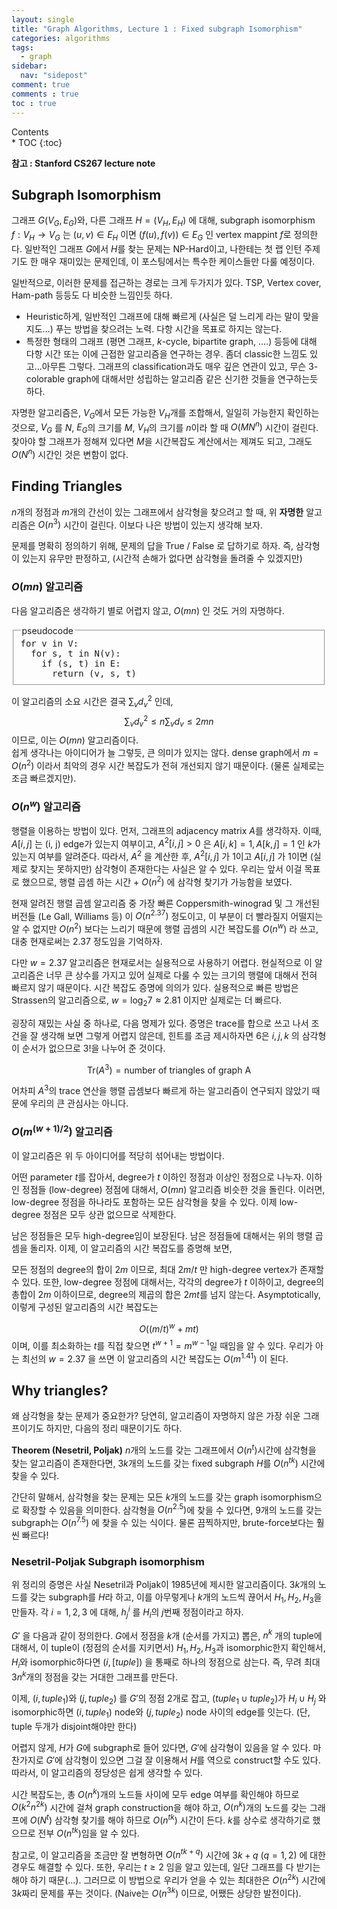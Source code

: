 ```yaml
---
layout: single
title: "Graph Algorithms, Lecture 1 : Fixed subgraph Isomorphism"
categories: algorithms
tags:
  - graph
sidebar:
  nav: "sidepost"
comment: true
comments : true
toc : true
---
```

<div id="toc">
Contents
</div>
* TOC
{:toc}

**참고 : Stanford CS267 lecture note**
## Subgraph Isomorphism
그래프 $G(V_G, E_G)$와, 다른 그래프 $H = (V_H, E_H)$ 에 대해, subgraph isomorphism $f : V_H \to V_G$ 는 $(u, v) \in E_H$ 이면 $(f(u), f(v)) \in E_G$ 인 vertex mappint $f$로 정의한다. 일반적인 그래프 $G$에서 $H$를 찾는 문제는 NP-Hard이고, 나한테는 첫 랩 인턴 주제기도 한 매우 재미있는 문제인데, 이 포스팅에서는 특수한 케이스들만 다룰 예정이다.

일반적으로, 이러한 문제를 접근하는 경로는 크게 두가지가 있다. TSP, Vertex cover, Ham-path 등등도 다 비슷한 느낌인듯 하다. 
- Heuristic하게, 일반적인 그래프에 대해 빠르게 (사실은 덜 느리게 라는 말이 맞을 지도...) 푸는 방법을 찾으려는 노력. 다항 시간을 목표로 하지는 않는다.
- 특정한 형태의 그래프 (평면 그래프, $k$-cycle, bipartite graph, ....) 등등에 대해 다항 시간 또는 이에 근접한 알고리즘을 연구하는 경우. 좀더 classic한 느낌도 있고...아무튼 그렇다. 그래프의 classification과도 매우 깊은 연관이 있고, 무슨 3-colorable graph에 대해서만 성립하는 알고리즘 같은 신기한 것들을 연구하는듯 하다.

자명한 알고리즘은, $V_G$에서 모든 가능한 $V_H$개를 조합해서, 일일히 가능한지 확인하는 것으로, $V_G$ 를 $N$, $E_G$의 크기를 $M$, $V_H$의 크기를 $n$이라 할 때 $O(MN^n)$ 시간이 걸린다. 찾아야 할 그래프가 정해져 있다면 $M$을 시간복잡도 계산에서는 제껴도 되고, 그래도 $O(N^n)$ 시간인 것은 변함이 없다.

## Finding Triangles
$n$개의 정점과 $m$개의 간선이 있는 그래프에서 삼각형을 찾으려고 할 때, 위 **자명한** 알고리즘은 $O(n^3)$ 시간이 걸린다. 이보다 나은 방법이 있는지 생각해 보자.

문제를 명확히 정의하기 위해, 문제의 답을 True / False 로 답하기로 하자. 즉, 삼각형이 있는지 유무만 판정하고, (시간적 손해가 없다면 삼각형을 돌려줄 수 있겠지만)
### $O(mn)$ 알고리즘 
다음 알고리즘은 생각하기 별로 어렵지 않고, $O(mn)$ 인 것도 거의 자명하다.



<fieldset>

<legend>
pseudocode
</legend>

<pre class="pseudocode" style="margin:0">
for v in V: 
  for s, t in N(v):
    if (s, t) in E:
      return (v, s, t)
</pre>
</fieldset>

이 알고리즘의 소요 시간은 결국 $\sum_v d_v^2$ 인데, 
$$\sum_v d_v^2 \leq n \sum_v d_v \leq 2mn$$
이므로, 이는 $O(mn)$ 알고리즘이다.  
쉽게 생각나는 아이디어가 늘 그렇듯, 큰 의미가 있지는 않다. dense graph에서 $m = O(n^2)$ 이라서 최악의 경우 시간 복잡도가 전혀 개선되지 않기 때문이다. (물론 실제로는 조금 빠르겠지만).

### $O(n^w)$ 알고리즘 
행렬을 이용하는 방법이 있다. 먼저, 그래프의 adjacency matrix $A$를 생각하자. 이때, $A[i, j]$ 는 (i, j) edge가 있는지 여부이고, $A^2[i, j] > 0$ 은 $A[i, k] = 1, A[k, j] = 1$ 인 $k$가 있는지 여부를 알려준다. 따라서, $A^2$ 을 계산한 후, $A^2[i, j]$ 가 1이고 $A[i, j]$ 가 1이면 (실제로 찾지는 못하지만) 삼각형이 존재한다는 사실은 알 수 있다. 우리는 앞서 이걸 목표로 했으므로, 행렬 곱셈 하는 시간 + $O(n^2)$ 에 삼각형 찾기가 가능함을 보였다. 

현재 알려진 행렬 곱셈 알고리즘 중 가장 빠른 Coppersmith-winograd 및 그 개선된 버전들 (Le Gall, Williams 등) 이 $O(n^{2.37})$ 정도이고, 이 부분이 더 빨라질지 어떨지는 알 수 없지만 $O(n^2)$ 보다는 느리기 때문에 행렬 곱셈의 시간 복잡도를 $O(n^w)$ 라 쓰고, 대충 현재로써는 2.37 정도임을 기억하자.  

다만 $w = 2.37$ 알고리즘은 현재로서는 실용적으로 사용하기 어렵다. 현실적으로 이 알고리즘은 너무 큰 상수를 가지고 있어 실제로 다룰 수 있는 크기의 행렬에 대해서 전혀 빠르지 않기 때문이다. 시간 복잡도 증명에 의의가 있다. 실용적으로 빠른 방법은 Strassen의 알고리즘으로, $w = \log_2 7 \approx 2.81$ 이지만 실제로는 더 빠르다. 

굉장히 재밌는 사실 중 하나로, 다음 명제가 있다. 증명은 trace를 합으로 쓰고 나서 조건을 잘 생각해 보면 그렇게 어렵지 않은데, 힌트를 조금 제시하자면 6은 $i, j, k$ 의 삼각형이 순서가 없으므로 $3!$을 나누어 준 것이다. 

$$\text{Tr}(A^3) = \text{number of triangles of graph A}$$

어차피 $A^3$의 trace 연산을 행렬 곱셈보다 빠르게 하는 알고리즘이 연구되지 않았기 때문에 우리의 큰 관심사는 아니다.

### $O(m^{(w + 1)/2})$ 알고리즘
이 알고리즘은 위 두 아이디어를 적당히 섞어내는 방법이다.

어떤 parameter $t$를 잡아서, degree가 $t$ 이하인 정점과 이상인 정점으로 나누자. 이하인 정점들 (low-degree) 정점에 대해서, $O(mn)$ 알고리즘 비슷한 것을 돌린다. 이러면, low-degree 정점을 하나라도 포함하는 모든 삼각형을 찾을 수 있다. 이제 low-degree 정점은 모두 상관 없으므로 삭제한다.

남은 정점들은 모두 high-degree임이 보장된다. 남은 정점들에 대해서는 위의 행렬 곱셈을 돌리자. 이제, 이 알고리즘의 시간 복잡도를 증명해 보면,

모든 정점의 degree의 합이 $2m$ 이므로, 최대 $2m/t$ 만 high-degree vertex가 존재할 수 있다. 또한, low-degree 정점에 대해서는, 각각의 degree가 $t$ 이하이고, degree의 총합이 $2m$ 이하이므로, degree의 제곱의 합은 $2mt$를 넘지 않는다. Asymptotically, 이렇게 구성된 알고리즘의 시간 복잡도는 

$$O((m / t)^w + mt)$$ 이며, 이를 최소화하는 $t$를 직접 찾으면 $t^{w+1} = m^{w-1}$일 때임을 알 수 있다. 우리가 아는 최선의 $w = 2.37$ 을 쓰면 이 알고리즘의 시간 복잡도는 $O(m^{1.41})$ 이 된다.

## Why triangles?
왜 삼각형을 찾는 문제가 중요한가? 당연히, 알고리즘이 자명하지 않은 가장 쉬운 그래프이기도 하지만, 다음의 정리 때문이기도 하다. 

**Theorem (Nesetril, Poljak)** $n$개의 노드를 갖는 그래프에서 $O(n^t)$시간에 삼각형을 찾는 알고리즘이 존재한다면, $3k$개의 노드를 갖는 fixed subgraph $H$를 $O(n^{tk})$ 시간에 찾을 수 있다.

간단히 말해서, 삼각형을 찾는 문제는 모든 $k$개의 노드를 갖는 graph isomorphism으로 확장할 수 있음을 의미한다. 삼각형을 $O(n^{2.5})$에 찾을 수 있다면, 9개의 노드를 갖는 subgraph는 $O(n^{7.5})$ 에 찾을 수 있는 식이다. 물론 끔찍하지만, brute-force보다는 훨씬 빠르다!

### Nesetril-Poljak Subgraph isomorphism 
위 정리의 증명은 사실 Nesetril과 Poljak이 1985년에 제시한 알고리즘이다. $3k$개의 노드를 갖는 subgraph를 $H$라 하고, 이를 아무렇게나 $k$개의 노드씩 끊어서 $H_1, H_2, H_3$을 만들자. 각 $i = 1, 2, 3$ 에 대해, $h_{j}^{i}$ 를 $H_i$의 $j$번째 정점이라고 하자.

$G'$ 을 다음과 같이 정의한다. $G$에서 정점을 $k$개 (순서를 가지고) 뽑은, $n^k$ 개의 tuple에 대해서, 이 tuple이 (정점의 순서를 지키면서) $H_1, H_2, H_3$과 isomorphic한지 확인해서, $H_i$와 isomorphic하다면 $(i, [tuple])$ 을 통째로 하나의 정점으로 삼는다. 즉, 무려 최대 $3n^k$개의 정점을 갖는 거대한 그래프를 만든다.

이제, $(i, tuple_1)$와 $(j, tuple_2)$ 를 $G'$의 정점 2개로 잡고, $(tuple_1 \cup tuple_2)$가 $H_i \cup H_j$ 와 isomorphic하면 $(i, tuple_1)$ node와 $(j, tuple_2)$ node 사이의 edge를 잇는다. (단, tuple 두개가 disjoint해야만 한다) 

어렵지 않게, $H$가 $G$에 subgraph로 들어 있다면, $G'$에 삼각형이 있음을 알 수 있다. 마찬가지로 $G'$에 삼각형이 있으면 그걸 잘 이용해서 $H$를 역으로 construct할 수도 있다. 따라서, 이 알고리즘의 정당성은 쉽게 생각할 수 있다. 

시간 복잡도는, 총 $O(n^k)$개의 노드들 사이에 모두 edge 여부를 확인해야 하므로 $O(k^2 n^{2k})$ 시간에 걸쳐 graph construction을 해야 하고, $O(n^{k})$개의 노드를 갖는 그래프에 $O(N^t)$ 삼각형 찾기를 해야 하므로 $O(n^{tk})$ 시간이 든다. $k$를 상수로 생각하기로 했으므로 전부 $O(n^{tk})$임을 알 수 있다. 

참고로, 이 알고리즘을 조금만 잘 변형하면 $O(n^{tk + q})$ 시간에 $3k + q$ ($q = 1, 2$) 에 대한 경우도 해결할 수 있다. 또한, 우리는 $t \geq 2$ 임을 알고 있는데, 일단 그래프를 다 받기는 해야 하기 때문(...). 그러므로 이 방법으로 우리가 얻을 수 있는 최대한은 $O(n^{2k})$ 시간에 $3k$짜리 문제를 푸는 것이다. (Naive는 $O(n^{3k})$ 이므로, 어쨌든 상당한 발전이다).  